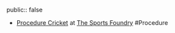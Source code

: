 public:: false

- [Procedure Cricket](https://photos.google.com/share/AF1QipOJIv079MzoNPSM_bel-h82om11VQQCN-xkg4RCruPUNoOtY6MBaslEY2b8R8XB7g) at [The Sports Foundry](https://maps.app.goo.gl/YYZiNA78wud7Sa2n7) #Procedure
